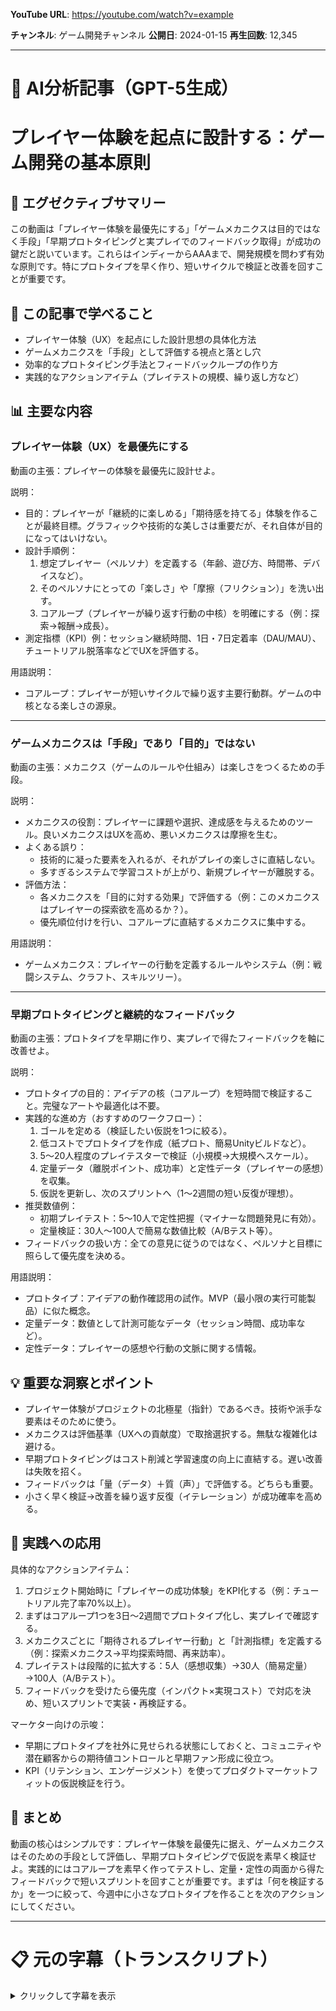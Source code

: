 **YouTube URL**: https://youtube.com/watch?v=example

**チャンネル**: ゲーム開発チャンネル
**公開日**: 2024-01-15
**再生回数**: 12,345

---

# 🤖 AI分析記事（GPT-5生成）

# プレイヤー体験を起点に設計する：ゲーム開発の基本原則

## 📌 エグゼクティブサマリー
この動画は「プレイヤー体験を最優先にする」「ゲームメカニクスは目的ではなく手段」「早期プロトタイピングと実プレイでのフィードバック取得」が成功の鍵だと説いています。これらはインディーからAAAまで、開発規模を問わず有効な原則です。特にプロトタイプを早く作り、短いサイクルで検証と改善を回すことが重要です。

## 🎯 この記事で学べること
- プレイヤー体験（UX）を起点にした設計思想の具体化方法
- ゲームメカニクスを「手段」として評価する視点と落とし穴
- 効率的なプロトタイピング手法とフィードバックループの作り方
- 実践的なアクションアイテム（プレイテストの規模、繰り返し方など）

## 📊 主要な内容

### プレイヤー体験（UX）を最優先にする
動画の主張：プレイヤーの体験を最優先に設計せよ。

説明：
- 目的：プレイヤーが「継続的に楽しめる」「期待感を持てる」体験を作ることが最終目標。グラフィックや技術的な美しさは重要だが、それ自体が目的になってはいけない。
- 設計手順例：
  1. 想定プレイヤー（ペルソナ）を定義する（年齢、遊び方、時間帯、デバイスなど）。
  2. そのペルソナにとっての「楽しさ」や「摩擦（フリクション）」を洗い出す。
  3. コアループ（プレイヤーが繰り返す行動の中核）を明確にする（例：探索→報酬→成長）。
- 測定指標（KPI）例：セッション継続時間、1日・7日定着率（DAU/MAU）、チュートリアル脱落率などでUXを評価する。

用語説明：
- コアループ：プレイヤーが短いサイクルで繰り返す主要行動群。ゲームの中核となる楽しさの源泉。

---

### ゲームメカニクスは「手段」であり「目的」ではない
動画の主張：メカニクス（ゲームのルールや仕組み）は楽しさをつくるための手段。

説明：
- メカニクスの役割：プレイヤーに課題や選択、達成感を与えるためのツール。良いメカニクスはUXを高め、悪いメカニクスは摩擦を生む。
- よくある誤り：
  - 技術的に凝った要素を入れるが、それがプレイの楽しさに直結しない。
  - 多すぎるシステムで学習コストが上がり、新規プレイヤーが離脱する。
- 評価方法：
  - 各メカニクスを「目的に対する効果」で評価する（例：このメカニクスはプレイヤーの探索欲を高めるか？）。
  - 優先順位付けを行い、コアループに直結するメカニクスに集中する。

用語説明：
- ゲームメカニクス：プレイヤーの行動を定義するルールやシステム（例：戦闘システム、クラフト、スキルツリー）。

---

### 早期プロトタイピングと継続的なフィードバック
動画の主張：プロトタイプを早期に作り、実プレイで得たフィードバックを軸に改善せよ。

説明：
- プロトタイプの目的：アイデアの核（コアループ）を短時間で検証すること。完璧なアートや最適化は不要。
- 実践的な進め方（おすすめのワークフロー）：
  1. ゴールを定める（検証したい仮説を1つに絞る）。
  2. 低コストでプロトタイプを作成（紙プロト、簡易Unityビルドなど）。
  3. 5〜20人程度のプレイテスターで検証（小規模→大規模へスケール）。
  4. 定量データ（離脱ポイント、成功率）と定性データ（プレイヤーの感想）を収集。
  5. 仮説を更新し、次のスプリントへ（1〜2週間の短い反復が理想）。
- 推奨数値例：
  - 初期プレイテスト：5〜10人で定性把握（マイナーな問題発見に有効）。
  - 定量検証：30人〜100人で簡易な数値比較（A/Bテスト等）。
- フィードバックの扱い方：全ての意見に従うのではなく、ペルソナと目標に照らして優先度を決める。

用語説明：
- プロトタイプ：アイデアの動作確認用の試作。MVP（最小限の実行可能製品）に似た概念。
- 定量データ：数値として計測可能なデータ（セッション時間、成功率など）。
- 定性データ：プレイヤーの感想や行動の文脈に関する情報。

## 💡 重要な洞察とポイント
- プレイヤー体験がプロジェクトの北極星（指針）であるべき。技術や派手な要素はそのために使う。
- メカニクスは評価基準（UXへの貢献度）で取捨選択する。無駄な複雑化は避ける。
- 早期プロトタイピングはコスト削減と学習速度の向上に直結する。遅い改善は失敗を招く。
- フィードバックは「量（データ）＋質（声）」で評価する。どちらも重要。
- 小さく早く検証→改善を繰り返す反復（イテレーション）が成功確率を高める。

## 🚀 実践への応用
具体的なアクションアイテム：
1. プロジェクト開始時に「プレイヤーの成功体験」をKPI化する（例：チュートリアル完了率70%以上）。
2. まずはコアループ1つを3日〜2週間でプロトタイプ化し、実プレイで確認する。
3. メカニクスごとに「期待されるプレイヤー行動」と「計測指標」を定義する（例：探索メカニクス→平均探索時間、再来訪率）。
4. プレイテストは段階的に拡大する：5人（感想収集）→30人（簡易定量）→100人（A/Bテスト）。
5. フィードバックを受けたら優先度（インパクト×実現コスト）で対応を決め、短いスプリントで実装・再検証する。

マーケター向けの示唆：
- 早期にプロトタイプを社外に見せられる状態にしておくと、コミュニティや潜在顧客からの期待値コントロールと早期ファン形成に役立つ。
- KPI（リテンション、エンゲージメント）を使ってプロダクトマーケットフィットの仮説検証を行う。

## 📝 まとめ
動画の核心はシンプルです：プレイヤー体験を最優先に据え、ゲームメカニクスはそのための手段として評価し、早期プロトタイピングで仮説を素早く検証せよ。実践的にはコアループを素早く作ってテストし、定量・定性の両面から得たフィードバックで短いスプリントを回すことが重要です。まずは「何を検証するか」を一つに絞って、今週中に小さなプロトタイプを作ることを次のアクションにしてください。

---

# 📋 元の字幕（トランスクリプト）

<details>
<summary>クリックして字幕を表示</summary>


    こんにちは、今日はゲーム開発における重要なポイントについて話します。
    まず第一に、プレイヤーの体験を最優先に考えることが大切です。
    ゲームメカニクスは面白さを生み出す手段であって、目的ではありません。
    次に、プロトタイピングの重要性について説明します。
    早期にプロトタイプを作成し、実際にプレイしてフィードバックを得ることが成功への鍵です。
    

</details>
